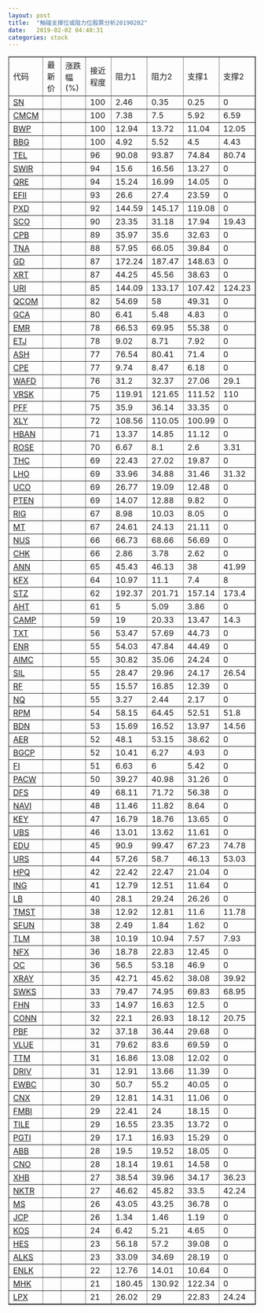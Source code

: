 ```yaml
---
layout: post
title:  "触碰支撑位或阻力位股票分析20190202"
date:   2019-02-02 04:40:31
categories: stock
---
```

<script type="text/javascript">
var stockList = []
stockList.push('gb_sn');
stockList.push('gb_cmcm');
stockList.push('gb_bwp');
stockList.push('gb_bbg');
stockList.push('gb_tel');
stockList.push('gb_swir');
stockList.push('gb_qre');
stockList.push('gb_efii');
stockList.push('gb_pxd');
stockList.push('gb_sco');
stockList.push('gb_cpb');
stockList.push('gb_tna');
stockList.push('gb_gd');
stockList.push('gb_xrt');
stockList.push('gb_uri');
stockList.push('gb_qcom');
stockList.push('gb_gca');
stockList.push('gb_emr');
stockList.push('gb_etj');
stockList.push('gb_ash');
stockList.push('gb_cpe');
stockList.push('gb_wafd');
stockList.push('gb_vrsk');
stockList.push('gb_pff');
stockList.push('gb_xly');
stockList.push('gb_hban');
stockList.push('gb_rose');
stockList.push('gb_thc');
stockList.push('gb_lho');
stockList.push('gb_uco');
stockList.push('gb_pten');
stockList.push('gb_rig');
stockList.push('gb_mt');
stockList.push('gb_nus');
stockList.push('gb_chk');
stockList.push('gb_ann');
stockList.push('gb_kfx');
stockList.push('gb_stz');
stockList.push('gb_aht');
stockList.push('gb_camp');
stockList.push('gb_txt');
stockList.push('gb_enr');
stockList.push('gb_aimc');
stockList.push('gb_sil');
stockList.push('gb_rf');
stockList.push('gb_nq');
stockList.push('gb_rpm');
stockList.push('gb_bdn');
stockList.push('gb_aer');
stockList.push('gb_bgcp');
stockList.push('gb_fi');
stockList.push('gb_pacw');
stockList.push('gb_dfs');
stockList.push('gb_navi');
stockList.push('gb_key');
stockList.push('gb_ubs');
stockList.push('gb_edu');
stockList.push('gb_urs');
stockList.push('gb_hpq');
stockList.push('gb_ing');
stockList.push('gb_lb');
stockList.push('gb_tmst');
stockList.push('gb_sfun');
stockList.push('gb_tlm');
stockList.push('gb_nfx');
stockList.push('gb_oc');
stockList.push('gb_xray');
stockList.push('gb_swks');
stockList.push('gb_fhn');
stockList.push('gb_conn');
stockList.push('gb_pbf');
stockList.push('gb_vlue');
stockList.push('gb_ttm');
stockList.push('gb_driv');
stockList.push('gb_ewbc');
stockList.push('gb_cnx');
stockList.push('gb_fmbi');
stockList.push('gb_tile');
stockList.push('gb_pgti');
stockList.push('gb_abb');
stockList.push('gb_cno');
stockList.push('gb_xhb');
stockList.push('gb_nktr');
stockList.push('gb_ms');
stockList.push('gb_jcp');
stockList.push('gb_kos');
stockList.push('gb_hes');
stockList.push('gb_alks');
stockList.push('gb_enlk');
stockList.push('gb_mhk');
stockList.push('gb_lpx');
</script>
<table border="1">
 <tr>
 <td>代码</td>
 <td>最新价</td>
 <td>涨跌幅(%)</td>
 <td>接近程度</td>
 <td>阻力1</td>
 <td>阻力2</td>
 <td>支撑1</td>
 <td>支撑2</td>
</tr>
  <tr id="sn" class="green">
  <td><a href="http://stock.finance.sina.com.cn/usstock/quotes/SN.html" target="_blank">SN</a></td><td></td><td></td><td>100</td><td>2.46</td><td>0.35</td><td>0.25</td><td>0</td></tr>
  <tr id="cmcm" class="green">
  <td><a href="http://stock.finance.sina.com.cn/usstock/quotes/CMCM.html" target="_blank">CMCM</a></td><td></td><td></td><td>100</td><td>7.38</td><td>7.5</td><td>5.92</td><td>6.59</td></tr>
  <tr id="bwp" class="green">
  <td><a href="http://stock.finance.sina.com.cn/usstock/quotes/BWP.html" target="_blank">BWP</a></td><td></td><td></td><td>100</td><td>12.94</td><td>13.72</td><td>11.04</td><td>12.05</td></tr>
  <tr id="bbg" class="red">
  <td><a href="http://stock.finance.sina.com.cn/usstock/quotes/BBG.html" target="_blank">BBG</a></td><td></td><td></td><td>100</td><td>4.92</td><td>5.52</td><td>4.5</td><td>4.43</td></tr>
  <tr id="tel" class="green">
  <td><a href="http://stock.finance.sina.com.cn/usstock/quotes/TEL.html" target="_blank">TEL</a></td><td></td><td></td><td>96</td><td>90.08</td><td>93.87</td><td>74.84</td><td>80.74</td></tr>
  <tr id="swir" class="red">
  <td><a href="http://stock.finance.sina.com.cn/usstock/quotes/SWIR.html" target="_blank">SWIR</a></td><td></td><td></td><td>94</td><td>15.6</td><td>16.56</td><td>13.27</td><td>0</td></tr>
  <tr id="qre" class="red">
  <td><a href="http://stock.finance.sina.com.cn/usstock/quotes/QRE.html" target="_blank">QRE</a></td><td></td><td></td><td>94</td><td>15.24</td><td>16.99</td><td>14.05</td><td>0</td></tr>
  <tr id="efii" class="red">
  <td><a href="http://stock.finance.sina.com.cn/usstock/quotes/EFII.html" target="_blank">EFII</a></td><td></td><td></td><td>93</td><td>26.6</td><td>27.4</td><td>23.59</td><td>0</td></tr>
  <tr id="pxd" class="red">
  <td><a href="http://stock.finance.sina.com.cn/usstock/quotes/PXD.html" target="_blank">PXD</a></td><td></td><td></td><td>92</td><td>144.59</td><td>145.17</td><td>119.08</td><td>0</td></tr>
  <tr id="sco" class="green">
  <td><a href="http://stock.finance.sina.com.cn/usstock/quotes/SCO.html" target="_blank">SCO</a></td><td></td><td></td><td>90</td><td>23.35</td><td>31.18</td><td>17.94</td><td>19.43</td></tr>
  <tr id="cpb" class="red">
  <td><a href="http://stock.finance.sina.com.cn/usstock/quotes/CPB.html" target="_blank">CPB</a></td><td></td><td></td><td>89</td><td>35.97</td><td>35.6</td><td>32.63</td><td>0</td></tr>
  <tr id="tna" class="red">
  <td><a href="http://stock.finance.sina.com.cn/usstock/quotes/TNA.html" target="_blank">TNA</a></td><td></td><td></td><td>88</td><td>57.95</td><td>66.05</td><td>39.84</td><td>0</td></tr>
  <tr id="gd" class="red">
  <td><a href="http://stock.finance.sina.com.cn/usstock/quotes/GD.html" target="_blank">GD</a></td><td></td><td></td><td>87</td><td>172.24</td><td>187.47</td><td>148.63</td><td>0</td></tr>
  <tr id="xrt" class="red">
  <td><a href="http://stock.finance.sina.com.cn/usstock/quotes/XRT.html" target="_blank">XRT</a></td><td></td><td></td><td>87</td><td>44.25</td><td>45.56</td><td>38.63</td><td>0</td></tr>
  <tr id="uri" class="green">
  <td><a href="http://stock.finance.sina.com.cn/usstock/quotes/URI.html" target="_blank">URI</a></td><td></td><td></td><td>85</td><td>144.09</td><td>133.17</td><td>107.42</td><td>124.23</td></tr>
  <tr id="qcom" class="green">
  <td><a href="http://stock.finance.sina.com.cn/usstock/quotes/QCOM.html" target="_blank">QCOM</a></td><td></td><td></td><td>82</td><td>54.69</td><td>58</td><td>49.31</td><td>0</td></tr>
  <tr id="gca" class="green">
  <td><a href="http://stock.finance.sina.com.cn/usstock/quotes/GCA.html" target="_blank">GCA</a></td><td></td><td></td><td>80</td><td>6.41</td><td>5.48</td><td>4.83</td><td>0</td></tr>
  <tr id="emr" class="green">
  <td><a href="http://stock.finance.sina.com.cn/usstock/quotes/EMR.html" target="_blank">EMR</a></td><td></td><td></td><td>78</td><td>66.53</td><td>69.95</td><td>55.38</td><td>0</td></tr>
  <tr id="etj" class="red">
  <td><a href="http://stock.finance.sina.com.cn/usstock/quotes/ETJ.html" target="_blank">ETJ</a></td><td></td><td></td><td>78</td><td>9.02</td><td>8.71</td><td>7.92</td><td>0</td></tr>
  <tr id="ash" class="red">
  <td><a href="http://stock.finance.sina.com.cn/usstock/quotes/ASH.html" target="_blank">ASH</a></td><td></td><td></td><td>77</td><td>76.54</td><td>80.41</td><td>71.4</td><td>0</td></tr>
  <tr id="cpe" class="red">
  <td><a href="http://stock.finance.sina.com.cn/usstock/quotes/CPE.html" target="_blank">CPE</a></td><td></td><td></td><td>77</td><td>9.74</td><td>8.47</td><td>6.18</td><td>0</td></tr>
  <tr id="wafd" class="green">
  <td><a href="http://stock.finance.sina.com.cn/usstock/quotes/WAFD.html" target="_blank">WAFD</a></td><td></td><td></td><td>76</td><td>31.2</td><td>32.37</td><td>27.06</td><td>29.1</td></tr>
  <tr id="vrsk" class="red">
  <td><a href="http://stock.finance.sina.com.cn/usstock/quotes/VRSK.html" target="_blank">VRSK</a></td><td></td><td></td><td>75</td><td>119.91</td><td>121.65</td><td>111.52</td><td>110</td></tr>
  <tr id="pff" class="red">
  <td><a href="http://stock.finance.sina.com.cn/usstock/quotes/PFF.html" target="_blank">PFF</a></td><td></td><td></td><td>75</td><td>35.9</td><td>36.14</td><td>33.35</td><td>0</td></tr>
  <tr id="xly" class="red">
  <td><a href="http://stock.finance.sina.com.cn/usstock/quotes/XLY.html" target="_blank">XLY</a></td><td></td><td></td><td>72</td><td>108.56</td><td>110.05</td><td>100.99</td><td>0</td></tr>
  <tr id="hban" class="red">
  <td><a href="http://stock.finance.sina.com.cn/usstock/quotes/HBAN.html" target="_blank">HBAN</a></td><td></td><td></td><td>71</td><td>13.37</td><td>14.85</td><td>11.12</td><td>0</td></tr>
  <tr id="rose" class="green">
  <td><a href="http://stock.finance.sina.com.cn/usstock/quotes/ROSE.html" target="_blank">ROSE</a></td><td></td><td></td><td>70</td><td>6.67</td><td>8.1</td><td>2.6</td><td>3.31</td></tr>
  <tr id="thc" class="red">
  <td><a href="http://stock.finance.sina.com.cn/usstock/quotes/THC.html" target="_blank">THC</a></td><td></td><td></td><td>69</td><td>22.43</td><td>27.02</td><td>19.87</td><td>0</td></tr>
  <tr id="lho" class="green">
  <td><a href="http://stock.finance.sina.com.cn/usstock/quotes/LHO.html" target="_blank">LHO</a></td><td></td><td></td><td>69</td><td>33.96</td><td>34.88</td><td>31.46</td><td>31.32</td></tr>
  <tr id="uco" class="red">
  <td><a href="http://stock.finance.sina.com.cn/usstock/quotes/UCO.html" target="_blank">UCO</a></td><td></td><td></td><td>69</td><td>26.77</td><td>19.09</td><td>12.48</td><td>0</td></tr>
  <tr id="pten" class="red">
  <td><a href="http://stock.finance.sina.com.cn/usstock/quotes/PTEN.html" target="_blank">PTEN</a></td><td></td><td></td><td>69</td><td>14.07</td><td>12.88</td><td>9.82</td><td>0</td></tr>
  <tr id="rig" class="red">
  <td><a href="http://stock.finance.sina.com.cn/usstock/quotes/RIG.html" target="_blank">RIG</a></td><td></td><td></td><td>67</td><td>8.98</td><td>10.03</td><td>8.05</td><td>0</td></tr>
  <tr id="mt" class="red">
  <td><a href="http://stock.finance.sina.com.cn/usstock/quotes/MT.html" target="_blank">MT</a></td><td></td><td></td><td>67</td><td>24.61</td><td>24.13</td><td>21.11</td><td>0</td></tr>
  <tr id="nus" class="red">
  <td><a href="http://stock.finance.sina.com.cn/usstock/quotes/NUS.html" target="_blank">NUS</a></td><td></td><td></td><td>66</td><td>66.73</td><td>68.66</td><td>56.69</td><td>0</td></tr>
  <tr id="chk" class="red">
  <td><a href="http://stock.finance.sina.com.cn/usstock/quotes/CHK.html" target="_blank">CHK</a></td><td></td><td></td><td>66</td><td>2.86</td><td>3.78</td><td>2.62</td><td>0</td></tr>
  <tr id="ann" class="red">
  <td><a href="http://stock.finance.sina.com.cn/usstock/quotes/ANN.html" target="_blank">ANN</a></td><td></td><td></td><td>65</td><td>45.43</td><td>46.13</td><td>38</td><td>41.99</td></tr>
  <tr id="kfx" class="green">
  <td><a href="http://stock.finance.sina.com.cn/usstock/quotes/KFX.html" target="_blank">KFX</a></td><td></td><td></td><td>64</td><td>10.97</td><td>11.1</td><td>7.4</td><td>8</td></tr>
  <tr id="stz" class="green">
  <td><a href="http://stock.finance.sina.com.cn/usstock/quotes/STZ.html" target="_blank">STZ</a></td><td></td><td></td><td>62</td><td>192.37</td><td>201.71</td><td>157.14</td><td>173.4</td></tr>
  <tr id="aht" class="green">
  <td><a href="http://stock.finance.sina.com.cn/usstock/quotes/AHT.html" target="_blank">AHT</a></td><td></td><td></td><td>61</td><td>5</td><td>5.09</td><td>3.86</td><td>0</td></tr>
  <tr id="camp" class="green">
  <td><a href="http://stock.finance.sina.com.cn/usstock/quotes/CAMP.html" target="_blank">CAMP</a></td><td></td><td></td><td>59</td><td>19</td><td>20.33</td><td>13.47</td><td>14.3</td></tr>
  <tr id="txt" class="green">
  <td><a href="http://stock.finance.sina.com.cn/usstock/quotes/TXT.html" target="_blank">TXT</a></td><td></td><td></td><td>56</td><td>53.47</td><td>57.69</td><td>44.73</td><td>0</td></tr>
  <tr id="enr" class="red">
  <td><a href="http://stock.finance.sina.com.cn/usstock/quotes/ENR.html" target="_blank">ENR</a></td><td></td><td></td><td>55</td><td>54.03</td><td>47.84</td><td>44.49</td><td>0</td></tr>
  <tr id="aimc" class="red">
  <td><a href="http://stock.finance.sina.com.cn/usstock/quotes/AIMC.html" target="_blank">AIMC</a></td><td></td><td></td><td>55</td><td>30.82</td><td>35.06</td><td>24.24</td><td>0</td></tr>
  <tr id="sil" class="green">
  <td><a href="http://stock.finance.sina.com.cn/usstock/quotes/SIL.html" target="_blank">SIL</a></td><td></td><td></td><td>55</td><td>28.47</td><td>29.96</td><td>24.17</td><td>26.54</td></tr>
  <tr id="rf" class="red">
  <td><a href="http://stock.finance.sina.com.cn/usstock/quotes/RF.html" target="_blank">RF</a></td><td></td><td></td><td>55</td><td>15.57</td><td>16.85</td><td>12.39</td><td>0</td></tr>
  <tr id="nq" class="green">
  <td><a href="http://stock.finance.sina.com.cn/usstock/quotes/NQ.html" target="_blank">NQ</a></td><td></td><td></td><td>55</td><td>3.27</td><td>2.44</td><td>2.17</td><td>0</td></tr>
  <tr id="rpm" class="red">
  <td><a href="http://stock.finance.sina.com.cn/usstock/quotes/RPM.html" target="_blank">RPM</a></td><td></td><td></td><td>54</td><td>58.15</td><td>64.45</td><td>52.51</td><td>51.8</td></tr>
  <tr id="bdn" class="green">
  <td><a href="http://stock.finance.sina.com.cn/usstock/quotes/BDN.html" target="_blank">BDN</a></td><td></td><td></td><td>53</td><td>15.69</td><td>16.52</td><td>13.97</td><td>14.56</td></tr>
  <tr id="aer" class="red">
  <td><a href="http://stock.finance.sina.com.cn/usstock/quotes/AER.html" target="_blank">AER</a></td><td></td><td></td><td>52</td><td>48.1</td><td>53.15</td><td>38.62</td><td>0</td></tr>
  <tr id="bgcp" class="red">
  <td><a href="http://stock.finance.sina.com.cn/usstock/quotes/BGCP.html" target="_blank">BGCP</a></td><td></td><td></td><td>52</td><td>10.41</td><td>6.27</td><td>4.93</td><td>0</td></tr>
  <tr id="fi" class="red">
  <td><a href="http://stock.finance.sina.com.cn/usstock/quotes/FI.html" target="_blank">FI</a></td><td></td><td></td><td>51</td><td>6.63</td><td>6</td><td>5.42</td><td>0</td></tr>
  <tr id="pacw" class="green">
  <td><a href="http://stock.finance.sina.com.cn/usstock/quotes/PACW.html" target="_blank">PACW</a></td><td></td><td></td><td>50</td><td>39.27</td><td>40.98</td><td>31.26</td><td>0</td></tr>
  <tr id="dfs" class="green">
  <td><a href="http://stock.finance.sina.com.cn/usstock/quotes/DFS.html" target="_blank">DFS</a></td><td></td><td></td><td>49</td><td>68.11</td><td>71.72</td><td>56.38</td><td>0</td></tr>
  <tr id="navi" class="red">
  <td><a href="http://stock.finance.sina.com.cn/usstock/quotes/NAVI.html" target="_blank">NAVI</a></td><td></td><td></td><td>48</td><td>11.46</td><td>11.82</td><td>8.64</td><td>0</td></tr>
  <tr id="key" class="red">
  <td><a href="http://stock.finance.sina.com.cn/usstock/quotes/KEY.html" target="_blank">KEY</a></td><td></td><td></td><td>47</td><td>16.79</td><td>18.76</td><td>13.65</td><td>0</td></tr>
  <tr id="ubs" class="red">
  <td><a href="http://stock.finance.sina.com.cn/usstock/quotes/UBS.html" target="_blank">UBS</a></td><td></td><td></td><td>46</td><td>13.01</td><td>13.62</td><td>11.61</td><td>0</td></tr>
  <tr id="edu" class="green">
  <td><a href="http://stock.finance.sina.com.cn/usstock/quotes/EDU.html" target="_blank">EDU</a></td><td></td><td></td><td>45</td><td>90.9</td><td>99.47</td><td>67.23</td><td>74.78</td></tr>
  <tr id="urs" class="green">
  <td><a href="http://stock.finance.sina.com.cn/usstock/quotes/URS.html" target="_blank">URS</a></td><td></td><td></td><td>44</td><td>57.26</td><td>58.7</td><td>46.13</td><td>53.03</td></tr>
  <tr id="hpq" class="red">
  <td><a href="http://stock.finance.sina.com.cn/usstock/quotes/HPQ.html" target="_blank">HPQ</a></td><td></td><td></td><td>42</td><td>22.42</td><td>22.47</td><td>21.04</td><td>0</td></tr>
  <tr id="ing" class="green">
  <td><a href="http://stock.finance.sina.com.cn/usstock/quotes/ING.html" target="_blank">ING</a></td><td></td><td></td><td>41</td><td>12.79</td><td>12.51</td><td>11.64</td><td>0</td></tr>
  <tr id="lb" class="red">
  <td><a href="http://stock.finance.sina.com.cn/usstock/quotes/LB.html" target="_blank">LB</a></td><td></td><td></td><td>40</td><td>28.1</td><td>29.24</td><td>26.26</td><td>0</td></tr>
  <tr id="tmst" class="red">
  <td><a href="http://stock.finance.sina.com.cn/usstock/quotes/TMST.html" target="_blank">TMST</a></td><td></td><td></td><td>38</td><td>12.92</td><td>12.81</td><td>11.6</td><td>11.78</td></tr>
  <tr id="sfun" class="green">
  <td><a href="http://stock.finance.sina.com.cn/usstock/quotes/SFUN.html" target="_blank">SFUN</a></td><td></td><td></td><td>38</td><td>2.49</td><td>1.84</td><td>1.62</td><td>0</td></tr>
  <tr id="tlm" class="green">
  <td><a href="http://stock.finance.sina.com.cn/usstock/quotes/TLM.html" target="_blank">TLM</a></td><td></td><td></td><td>38</td><td>10.19</td><td>10.94</td><td>7.57</td><td>7.93</td></tr>
  <tr id="nfx" class="red">
  <td><a href="http://stock.finance.sina.com.cn/usstock/quotes/NFX.html" target="_blank">NFX</a></td><td></td><td></td><td>36</td><td>18.78</td><td>22.83</td><td>12.45</td><td>0</td></tr>
  <tr id="oc" class="red">
  <td><a href="http://stock.finance.sina.com.cn/usstock/quotes/OC.html" target="_blank">OC</a></td><td></td><td></td><td>36</td><td>56.5</td><td>53.18</td><td>46.9</td><td>0</td></tr>
  <tr id="xray" class="red">
  <td><a href="http://stock.finance.sina.com.cn/usstock/quotes/XRAY.html" target="_blank">XRAY</a></td><td></td><td></td><td>35</td><td>42.71</td><td>45.62</td><td>38.08</td><td>39.92</td></tr>
  <tr id="swks" class="red">
  <td><a href="http://stock.finance.sina.com.cn/usstock/quotes/SWKS.html" target="_blank">SWKS</a></td><td></td><td></td><td>33</td><td>79.47</td><td>74.95</td><td>69.83</td><td>68.95</td></tr>
  <tr id="fhn" class="red">
  <td><a href="http://stock.finance.sina.com.cn/usstock/quotes/FHN.html" target="_blank">FHN</a></td><td></td><td></td><td>33</td><td>14.97</td><td>16.63</td><td>12.5</td><td>0</td></tr>
  <tr id="conn" class="red">
  <td><a href="http://stock.finance.sina.com.cn/usstock/quotes/CONN.html" target="_blank">CONN</a></td><td></td><td></td><td>32</td><td>22.1</td><td>26.93</td><td>18.12</td><td>20.75</td></tr>
  <tr id="pbf" class="red">
  <td><a href="http://stock.finance.sina.com.cn/usstock/quotes/PBF.html" target="_blank">PBF</a></td><td></td><td></td><td>32</td><td>37.18</td><td>36.44</td><td>29.68</td><td>0</td></tr>
  <tr id="vlue" class="green">
  <td><a href="http://stock.finance.sina.com.cn/usstock/quotes/VLUE.html" target="_blank">VLUE</a></td><td></td><td></td><td>31</td><td>79.62</td><td>83.6</td><td>69.59</td><td>0</td></tr>
  <tr id="ttm" class="red">
  <td><a href="http://stock.finance.sina.com.cn/usstock/quotes/TTM.html" target="_blank">TTM</a></td><td></td><td></td><td>31</td><td>16.86</td><td>13.08</td><td>12.02</td><td>0</td></tr>
  <tr id="driv" class="green">
  <td><a href="http://stock.finance.sina.com.cn/usstock/quotes/DRIV.html" target="_blank">DRIV</a></td><td></td><td></td><td>31</td><td>12.91</td><td>13.66</td><td>11.39</td><td>0</td></tr>
  <tr id="ewbc" class="green">
  <td><a href="http://stock.finance.sina.com.cn/usstock/quotes/EWBC.html" target="_blank">EWBC</a></td><td></td><td></td><td>30</td><td>50.7</td><td>55.2</td><td>40.05</td><td>0</td></tr>
  <tr id="cnx" class="green">
  <td><a href="http://stock.finance.sina.com.cn/usstock/quotes/CNX.html" target="_blank">CNX</a></td><td></td><td></td><td>29</td><td>12.81</td><td>14.31</td><td>11.06</td><td>0</td></tr>
  <tr id="fmbi" class="red">
  <td><a href="http://stock.finance.sina.com.cn/usstock/quotes/FMBI.html" target="_blank">FMBI</a></td><td></td><td></td><td>29</td><td>22.41</td><td>24</td><td>18.15</td><td>0</td></tr>
  <tr id="tile" class="red">
  <td><a href="http://stock.finance.sina.com.cn/usstock/quotes/TILE.html" target="_blank">TILE</a></td><td></td><td></td><td>29</td><td>16.55</td><td>23.35</td><td>13.72</td><td>0</td></tr>
  <tr id="pgti" class="red">
  <td><a href="http://stock.finance.sina.com.cn/usstock/quotes/PGTI.html" target="_blank">PGTI</a></td><td></td><td></td><td>29</td><td>17.1</td><td>16.93</td><td>15.29</td><td>0</td></tr>
  <tr id="abb" class="red">
  <td><a href="http://stock.finance.sina.com.cn/usstock/quotes/ABB.html" target="_blank">ABB</a></td><td></td><td></td><td>28</td><td>19.5</td><td>19.52</td><td>18.05</td><td>0</td></tr>
  <tr id="cno" class="red">
  <td><a href="http://stock.finance.sina.com.cn/usstock/quotes/CNO.html" target="_blank">CNO</a></td><td></td><td></td><td>28</td><td>18.14</td><td>19.61</td><td>14.58</td><td>0</td></tr>
  <tr id="xhb" class="green">
  <td><a href="http://stock.finance.sina.com.cn/usstock/quotes/XHB.html" target="_blank">XHB</a></td><td></td><td></td><td>27</td><td>38.54</td><td>39.96</td><td>34.17</td><td>36.23</td></tr>
  <tr id="nktr" class="green">
  <td><a href="http://stock.finance.sina.com.cn/usstock/quotes/NKTR.html" target="_blank">NKTR</a></td><td></td><td></td><td>27</td><td>46.62</td><td>45.82</td><td>33.5</td><td>42.24</td></tr>
  <tr id="ms" class="red">
  <td><a href="http://stock.finance.sina.com.cn/usstock/quotes/MS.html" target="_blank">MS</a></td><td></td><td></td><td>26</td><td>43.05</td><td>43.25</td><td>36.78</td><td>0</td></tr>
  <tr id="jcp" class="red">
  <td><a href="http://stock.finance.sina.com.cn/usstock/quotes/JCP.html" target="_blank">JCP</a></td><td></td><td></td><td>26</td><td>1.34</td><td>1.46</td><td>1.19</td><td>0</td></tr>
  <tr id="kos" class="red">
  <td><a href="http://stock.finance.sina.com.cn/usstock/quotes/KOS.html" target="_blank">KOS</a></td><td></td><td></td><td>24</td><td>6.42</td><td>5.21</td><td>4.65</td><td>0</td></tr>
  <tr id="hes" class="red">
  <td><a href="http://stock.finance.sina.com.cn/usstock/quotes/HES.html" target="_blank">HES</a></td><td></td><td></td><td>23</td><td>56.18</td><td>57.2</td><td>39.08</td><td>0</td></tr>
  <tr id="alks" class="red">
  <td><a href="http://stock.finance.sina.com.cn/usstock/quotes/ALKS.html" target="_blank">ALKS</a></td><td></td><td></td><td>23</td><td>33.09</td><td>34.69</td><td>28.19</td><td>0</td></tr>
  <tr id="enlk" class="red">
  <td><a href="http://stock.finance.sina.com.cn/usstock/quotes/ENLK.html" target="_blank">ENLK</a></td><td></td><td></td><td>22</td><td>12.76</td><td>14.01</td><td>10.64</td><td>0</td></tr>
  <tr id="mhk" class="red">
  <td><a href="http://stock.finance.sina.com.cn/usstock/quotes/MHK.html" target="_blank">MHK</a></td><td></td><td></td><td>21</td><td>180.45</td><td>130.92</td><td>122.34</td><td>0</td></tr>
  <tr id="lpx" class="green">
  <td><a href="http://stock.finance.sina.com.cn/usstock/quotes/LPX.html" target="_blank">LPX</a></td><td></td><td></td><td>21</td><td>26.02</td><td>29</td><td>22.83</td><td>24.24</td></tr>
</table>

